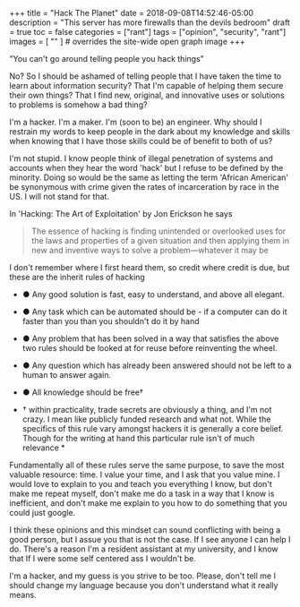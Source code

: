 +++
title = "Hack The Planet"
date = 2018-09-08T14:52:46-05:00
description = "This server has more firewalls than the devils bedroom"
draft = true
toc = false
categories = ["rant"]
tags = ["opinion", "security", "rant"]
images = [
  ""
] # overrides the site-wide open graph image
+++

"You can't go around telling people you hack things"

No? So I should be ashamed of telling people that I have taken the time to learn about information security? That I'm capable of
helping them secure their own things? That I find new, original, and innovative uses or solutions to problems is somehow a bad
thing?

<!--more-->

I'm a hacker. I'm a maker. I'm (soon to be) an engineer. Why should I restrain my words to keep people in the dark about my
knowledge and skills when knowing that I have those skills could be of benefit to both of us?

I'm not stupid. I know people think of illegal penetration of systems and accounts when they hear the word 'hack' but I refuse to
be defined by the minority. Doing so would be the same as letting the term 'African American' be synonymous with crime given the
rates of incarceration by race in the US. I will not stand for that.

In 'Hacking: The Art of Exploitation' by Jon Erickson he says

> The essence of hacking is finding unintended or overlooked uses for the laws and properties of a given situation and then applying them in new and inventive ways to solve a problem—whatever it may be

I don't remember where I first heard them, so credit where credit is due, but these are the inherit rules of hacking

- ● Any good solution is fast, easy to understand, and above all elegant.

- ● Any task which can be automated should be - if a computer can do it faster than you than you shouldn't do it by hand
- ● Any problem that has been solved in a way that satisfies the above two rules should be looked at for reuse before reinventing the wheel.
- ● Any question which has already been answered should not be left to a human to answer again.
- ● All knowledge should be free†

* † within practicality, trade secrets are obviously a thing, and I'm not crazy. I mean like publicly funded research and what
 not. While the specifics of this rule vary amongst hackers it is generally a core belief. Though for the writing at hand this
 particular rule isn't of much relevance *


Fundamentally all of these rules serve the same purpose, to save the most valuable resource: time.
I value your time, and I ask that you value mine. I would love to explain to you and teach you everything I know, but don't make
me repeat myself, don't make me do a task in a way that I know is inefficient, and don't make me explain to you how to do something
that you could just google.

I think these opinions and this mindset can sound conflicting with being a good person, but I assue you that is not the case. If
I see anyone I can help I do. There's a reason I'm a resident assistant at my university, and I know that If I were some self
centered ass I wouldn't be.

I'm a hacker, and my guess is you strive to be too.
Please, don't tell me I should change my language because you don't understand what it really means.
